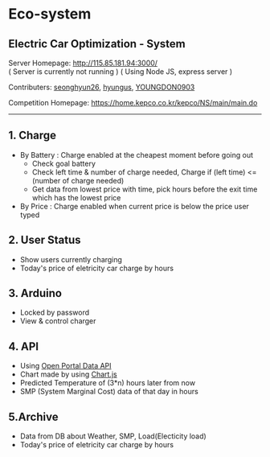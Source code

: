 # **Eco-system**
## **E**lectric **C**ar **O**ptimization - **System**

Server Homepage: http://115.85.181.94:3000/  
( Server is currently not running )
( Using Node JS, express server )

Contributers: [seonghyun26](https://github.com/seonghyun26), [hyungus](https://github.com/hyungus), [YOUNGDON0903](https://github.com/YOUNGDON0903)

Competition Homepage: https://home.kepco.co.kr/kepco/NS/main/main.do  


---

## 1. Charge
- By Battery
: Charge enabled at the cheapest moment before going out
    - Check goal battery
    - Check left time & number of charge needed, Charge if (left time) <= (number of charge needed)
    - Get data from lowest price with time, pick hours before the exit time which has the lowest price
- By Price
: Charge enabled when current price is below the price user typed


## 2. User Status
- Show users currently charging
- Today's price of eletricity car charge by hours

## 3. Arduino
- Locked by password
- View & control charger

## 4. API
- Using [Open Portal Data API](https://www.data.go.kr/index.do)
- Chart made by using [Chart.js](https://www.chartjs.org/)
- Predicted Temperature of (3*n) hours later from now
- SMP (System Marginal Cost) data of that day in hours

## 5.Archive
- Data from DB about Weather, SMP, Load(Electicity load)
- Today's price of eletricity car charge by hours

